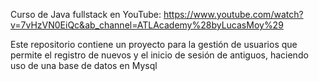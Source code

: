 Curso de Java fullstack en YouTube: https://www.youtube.com/watch?v=7vHzVN0EiQc&ab_channel=ATLAcademy%28byLucasMoy%29


Este repositorio contiene un proyecto para la gestión de usuarios que permite el registro de nuevos y el inicio de sesión de antiguos, haciendo uso de una base de datos en Mysql
